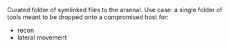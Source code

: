 Curated folder of symlinked files to the arsenal. 
Use case: a single folder of tools meant to be dropped onto a compromised host for:
- recon
- lateral movement

